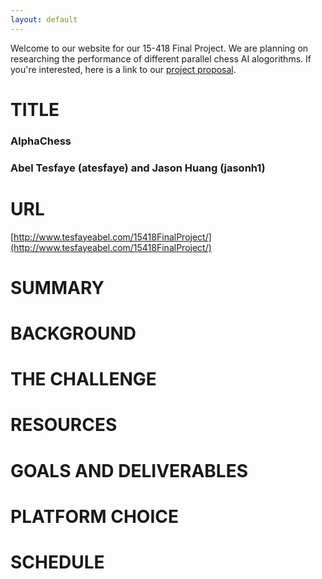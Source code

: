 ```yaml
---
layout: default
---
```




Welcome to our website for our 15-418 Final Project. We are planning on researching the performance of different parallel chess AI alogorithms. If you're interested, here is a link to our [project proposal](./project_proposal.pdf).

# TITLE
### AlphaChess
### Abel Tesfaye (atesfaye) and Jason Huang (jasonh1)
# URL
[http://www.tesfayeabel.com/15418FinalProject/](http://www.tesfayeabel.com/15418FinalProject/)
# SUMMARY
# BACKGROUND
# THE CHALLENGE
# RESOURCES
# GOALS AND DELIVERABLES
# PLATFORM CHOICE
# SCHEDULE
